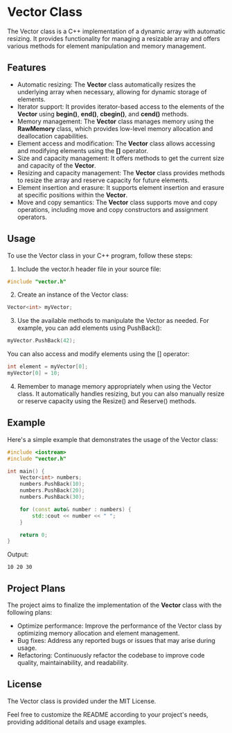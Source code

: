 # Vector Class
The Vector class is a C++ implementation of a dynamic array with automatic resizing. It provides functionality for managing a resizable array and offers various methods for element manipulation and memory management.

## Features
*  Automatic resizing: The **Vector** class automatically resizes the underlying array when necessary, allowing for dynamic storage of elements.
*  Iterator support: It provides iterator-based access to the elements of the **Vector** using **begin()**, **end()**, **cbegin()**, and **cend()** methods.
*  Memory management: The **Vector** class manages memory using the **RawMemory** class, which provides low-level memory allocation and deallocation capabilities.
*  Element access and modification: The **Vector** class allows accessing and modifying elements using the **[]** operator.
*  Size and capacity management: It offers methods to get the current size and capacity of the **Vector**.
*  Resizing and capacity management: The **Vector** class provides methods to resize the array and reserve capacity for future elements.
*  Element insertion and erasure: It supports element insertion and erasure at specific positions within the **Vector**.
*  Move and copy semantics: The **Vector** class supports move and copy operations, including move and copy constructors and assignment operators.

##  Usage
To use the Vector class in your C++ program, follow these steps:

1. Include the vector.h header file in your source file:
  ```cpp
  #include "vector.h"
  ```
2. Create an instance of the Vector class:
  ```cpp
  Vector<int> myVector;
```
3. Use the available methods to manipulate the Vector as needed. For example, you can add elements using PushBack():
  ```cpp
  myVector.PushBack(42);
  ```
   You can also access and modify elements using the [] operator:
  ```cpp
  int element = myVector[0];
  myVector[0] = 10;
  ```
4. Remember to manage memory appropriately when using the Vector class. It automatically handles resizing, but you can also manually resize or reserve capacity using the Resize() and Reserve() methods.

## Example
Here's a simple example that demonstrates the usage of the Vector class:
```cpp
#include <iostream>
#include "vector.h"

int main() {
    Vector<int> numbers;
    numbers.PushBack(10);
    numbers.PushBack(20);
    numbers.PushBack(30);

    for (const auto& number : numbers) {
        std::cout << number << " ";
    }

    return 0;
}
```
Output:
```
10 20 30
```
## Project Plans

The project aims to finalize the implementation of the **Vector** class with the following plans:

*  Optimize performance: Improve the performance of the Vector class by optimizing memory allocation and element management.
*  Bug fixes: Address any reported bugs or issues that may arise during usage.
*  Refactoring: Continuously refactor the codebase to improve code quality, maintainability, and readability.

## License

The Vector class is provided under the MIT License.

Feel free to customize the README according to your project's needs, providing additional details and usage examples.
